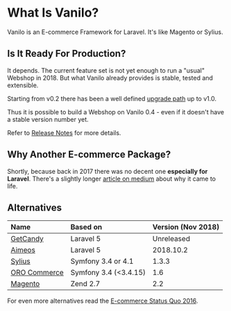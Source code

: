 # What Is Vanilo?

Vanilo is an E-commerce Framework for Laravel. It's like Magento or Sylius.

## Is It Ready For Production?

It depends. The current feature set is not yet enough to run a "usual" Webshop in 2018. But what
Vanilo already provides is stable, tested and extensible.

Starting from v0.2 there has been a well defined [upgrade path](upgrade.md) up to v1.0.

Thus it is possible to build a Webshop on Vanilo 0.4 - even if it doesn't have a stable version
number yet.

Refer to [Release Notes](releases.md) for more details.

## Why Another E-commerce Package?

Shortly, because back in 2017 there was no decent one **especially for Laravel**. There's a slightly
longer
[article on medium](https://medium.com/@attilafulop/e-commerce-platform-for-laravel-c09a2bcfe8c6)
about why it came to life.

## Alternatives

| Name                                         | Based on              | Version (Nov 2018) |
|:---------------------------------------------|:----------------------|:-------------------|
| [GetCandy](https://getcandy.io/)             | Laravel 5             | Unreleased         |
| [Aimeos](https://aimeos.org/)                | Laravel 5             | 2018.10.2          |
| [Sylius](http://sylius.org/)                 | Symfony 3.4 or 4.1    | 1.3.3              |
| [ORO Commerce](https://www.orocommerce.com/) | Symfony 3.4 (<3.4.15) | 1.6                |
| [Magento](https://magento.com/)              | Zend 2.7              | 2.2                |

For even more alternatives read the
[E-commerce Status Quo 2016](https://blog.fortrabbit.com/ecommerce-status-quo-2016).
